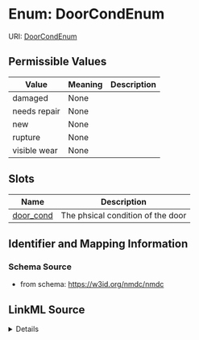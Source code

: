 # Enum: DoorCondEnum



URI: [DoorCondEnum](DoorCondEnum.md)

## Permissible Values

| Value | Meaning | Description |
| --- | --- | --- |
| damaged | None |  |
| needs repair | None |  |
| new | None |  |
| rupture | None |  |
| visible wear | None |  |




## Slots

| Name | Description |
| ---  | --- |
| [door_cond](door_cond.md) | The phsical condition of the door |






## Identifier and Mapping Information







### Schema Source


* from schema: https://w3id.org/nmdc/nmdc




## LinkML Source

<details>
```yaml
name: door_cond_enum
from_schema: https://w3id.org/nmdc/nmdc
rank: 1000
permissible_values:
  damaged:
    text: damaged
  needs repair:
    text: needs repair
  new:
    text: new
  rupture:
    text: rupture
  visible wear:
    text: visible wear

```
</details>